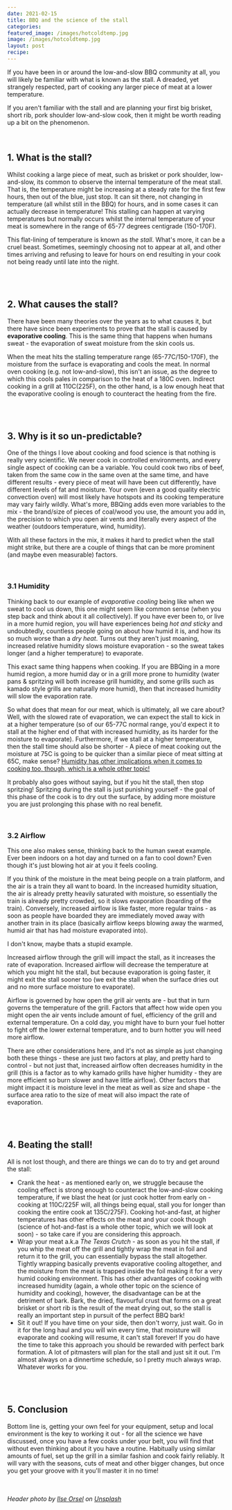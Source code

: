 ```yaml
---
date: 2021-02-15
title: BBQ and the science of the stall
categories:
featured_image: /images/hotcoldtemp.jpg
image: /images/hotcoldtemp.jpg
layout: post
recipe:
---
```

If you have been in or around the low-and-slow BBQ community at all, you will likely be familiar with what is known as the stall. A dreaded, yet strangely respected, part of cooking any larger piece of meat at a lower temperature.

If you aren't familiar with the stall and are planning your first big brisket, short rib, pork shoulder low-and-slow cook, then it might be worth reading up a bit on the phenomenon.

<br>

## 1. What is the stall?
Whilst cooking a large piece of meat, such as brisket or pork shoulder, low-and-slow, its common to observe the internal temperature of the meat stall. That is, the temperature might be increasing at a steady rate for the first few hours, then out of the blue, just stop. It can sit there, not changing in temperature (all whilst still in the BBQ) for hours, and in some cases it can actually decrease in temperature! This stalling can happen at varying temperatures but normally occurs whilst the internal temperature of your meat is somewhere in the range of 65-77 degrees centigrade (150-170F).

This flat-lining of temperature is known as _the stall_. What's more, it can be a cruel beast. Sometimes, seemingly choosing not to appear at all, and other times arriving and refusing to leave for hours on end resulting in your cook not being ready until late into the night.

<br>
<br>

## 2. What causes the stall?
There have been many theories over the years as to what causes it, but there have since been experiments to prove that the stall is caused by **evaporative cooling**. This is the same thing that happens when humans sweat - the evaporation of sweat moisture from the skin cools us.

When the meat hits the stalling temperature range (65-77C/150-170F), the moisture from the surface is evaporating and cools the meat. In normal oven cooking (e.g. not low-and-slow), this isn't an issue, as the degree to which this cools pales in comparison to the heat of a 180C oven. Indirect cooking in a grill at 110C(225F), on the other hand, is a low enough heat that the evaporative cooling is enough to counteract the heating from the fire.


<br>
<br>

## 3. Why is it so un-predictable?
One of the things I love about cooking and food science is that nothing is really very scientific. We never cook in controlled environments, and every single aspect of cooking can be a variable. You could cook two ribs of beef, taken from the same cow in the same oven at the same time, and have different results - every piece of meat will have been cut differently, have different levels of fat and moisture. Your oven (even a good quality electric convection oven) will most likely have hotspots and its cooking temperature may vary fairly wildly. What's more, BBQing adds even more variables to the mix - the brand/size of pieces of coal/wood you use, the amount you add in, the precision to which you open air vents and literally every aspect of the weather (outdoors temperature, wind, humidity).

With all these factors in the mix, it makes it hard to predict when the stall might strike, but there are a couple of things that can be more prominent (and maybe even measurable) factors.

<br>

### 3.1 Humidity
Thinking back to our example of _evaporative cooling_ being like when we sweat to cool us down, this one might seem like common sense (when you step back and think about it all collectively). If you have ever been to, or live in a more humid region, you will have experiences being _hot and sticky_ and undoubtedly, countless people going on about how humid it is, and how its so much worse than a _dry heat_. Turns out they aren't just moaning, increased relative humidity slows moisture evaporation - so the sweat takes longer (and a higher temperature) to evaporate.

This exact same thing happens when cooking. If you are BBQing in a more humid region, a more humid day or in a grill more prone to humidity (water pans & spritzing will both increase grill humidity, and some grills such as kamado style grills are naturally more humid), then that increased humidity will slow the evaporation rate.

So what does that mean for our meat, which is ultimately, all we care about? Well, with the slowed rate of evaporation, we can expect the stall to kick in at a higher temperature (so of our 65-77C normal range, you'd expect it to stall at the higher end of that with increased humidity, as its harder for the moisture to evaporate). Furthermore, if we stall at a higher temperature, then the stall time should also be shorter - A piece of meat cooking out the moisture at 75C is going to be quicker than a similar piece of meat sitting at 65C, make sense? <a href="https://www.robbishfood.com/science/2021/01/08/humidity-and-cooking/" target="_blank">Humidity has other implications when it comes to cooking too, though, which is a whole other topic!</a>

It probably also goes without saying, but if you hit the stall, then stop spritzing! Spritzing during the stall is just punishing yourself - the goal of this phase of the cook is to dry out the surface, by adding more moisture you are just prolonging this phase with no real benefit.

<br>

### 3.2 Airflow
This one also makes sense, thinking back to the human sweat example. Ever been indoors on a hot day and turned on a fan to cool down? Even though it's just blowing hot air at you it feels cooling.

If you think of the moisture in the meat being people on a train platform, and the air is a train they all want to board. In the increased humidity situation, the air is already pretty heavily saturated with moisture, so essentially the train is already pretty crowded, so it slows evaporation (boarding of the train). Conversely, increased airflow is like faster, more regular trains - as soon as people have boarded they are immediately moved away with another train in its place (basically airflow keeps blowing away the warmed, humid air that has had moisture evaporated into).

I don't know, maybe thats a stupid example.

Increased airflow through the grill will impact the stall, as it increases the rate of evaporation. Increased airflow will decrease the temperature at which you might hit the stall, but because evaporation is going faster, it might exit the stall sooner too (we exit the stall when the surface dries out and no more surface moisture to evaporate).

Airflow is governed by how open the grill air vents are - but that in turn governs the temperature of the grill. Factors that affect how wide open you might open the air vents include amount of fuel, efficiency of the grill and external temperature. On a cold day, you might have to burn your fuel hotter to fight off the lower external temperature, and to burn hotter you will need more airflow.

There are other considerations here, and it's not as simple as just changing both these things - these are just two factors at play, and pretty hard to control - but not just that, increased airflow often decreases humidity in the grill (this is a factor as to why kamado grills have higher humidity - they are more efficient so burn slower and have little airflow). Other factors that might impact it is moisture level in the meat as well as size and shape - the surface area ratio to the size of meat will also impact the rate of evaporation.

<br>
<br>

## 4. Beating the stall!
All is not lost though, and there are things we can do to try and get around the stall:
- Crank the heat - as mentioned early on, we struggle because the cooling effect is strong enough to counteract the low-and-slow cooking temperature, if we blast the heat (or just cook hotter from early on - cooking at 110C/225F will, all things being equal, stall you for longer than cooking the entire cook at 135C/275F). Cooking hot-and-fast, at higher temperatures has other effects on the meat and your cook though (science of hot-and-fast is a whole other topic, which we will look at soon) - so take care if you are considering this approach.
- Wrap your meat a.k.a _The Texas Crutch_ - as soon as you hit the stall, if you whip the meat off the grill and tightly wrap the meat in foil and return it to the grill, you can essentially bypass the stall altogether. Tightly wrapping basically prevents evaporative cooling altogether, and the moisture from the meat is trapped inside the foil making it for a very humid cooking environment. This has other advantages of cooking with increased humidity (again, a whole other topic on the science of humidity and cooking), however, the disadvantage can be at the detriment of bark. Bark, the dried, flavourful crust that forms on a great brisket or short rib is the result of the meat drying out, so the stall is really an important step in pursuit of the perfect BBQ bark!
- Sit it out! If you have time on your side, then don't worry, just wait. Go in it for the long haul and you will win every time, that moisture will evaporate and cooking will resume, it can't stall forever! If you do have the time to take this approach you should be rewarded with perfect bark formation. A lot of pitmasters will plan for the stall and just sit it out. I'm almost always on a dinnertime schedule, so I pretty much always wrap. Whatever works for you.

<br>
<br>

## 5. Conclusion
Bottom line is, getting your own feel for your equipment, setup and local environment is the key to working it out - for all the science we have discussed, once you have a few cooks under your belt, you will find that without even thinking about it you have a routine. Habitually using similar amounts of fuel, set up the grill in a similar fashion and cook fairly reliably. It will vary with the seasons, cuts of meat and other bigger changes, but once you get your groove with it you'll master it in no time!

<br>
<br>

<i>
Header photo by <a href="https://unsplash.com/@lgtts?utm_source=unsplash&utm_medium=referral&utm_content=creditCopyText">Ilse Orsel</a> on <a href="https://unsplash.com/s/photos/temperature?utm_source=unsplash&utm_medium=referral&utm_content=creditCopyText">Unsplash</a>
</i>
